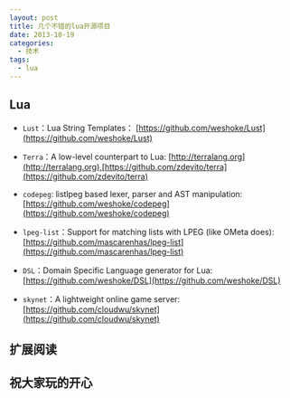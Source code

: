 ```yaml
---
layout: post
title: 几个不错的lua开源项目
date: 2013-10-19
categories:
  - 技术
tags:
  - lua
---
```

## Lua

* `Lust`：Lua String Templates： [https://github.com/weshoke/Lust](https://github.com/weshoke/Lust)

* `Terra`：A low-level counterpart to Lua: [http://terralang.org](http://terralang.org),[https://github.com/zdevito/terra](https://github.com/zdevito/terra)

* `codepeg`: listlpeg based lexer, parser and AST manipulation: [https://github.com/weshoke/codepeg](https://github.com/weshoke/codepeg)

* `lpeg-list`：Support for matching lists with LPEG (like OMeta does): [https://github.com/mascarenhas/lpeg-list](https://github.com/mascarenhas/lpeg-list)

* `DSL`：Domain Specific Language generator for Lua: [https://github.com/weshoke/DSL](https://github.com/weshoke/DSL)

* `skynet`：A lightweight online game server: [https://github.com/cloudwu/skynet](https://github.com/cloudwu/skynet)


## 扩展阅读


## 祝大家玩的开心

